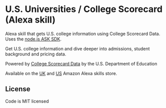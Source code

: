 # U.S. Universities / College Scorecard (Alexa skill)

Alexa skill that gets U.S. college information using College Scorecard Data. Uses the [node.js ASK SDK](https://github.com/alexa/alexa-skills-kit-sdk-for-nodejs).

Get U.S. college information and dive deeper into admissions, student background and pricing data.

Powered by [College Scorecard Data](https://collegescorecard.ed.gov/data/) by the U.S. Department of Education

Available on the [UK](https://www.amazon.co.uk/dp/B0753K3Q1J/?tag=domdomegg-21) and [US](https://www.amazon.com/dp/B0753K3Q1J/?tag=domdomegg-21) Amazon Alexa skills store.

## License

Code is MIT licensed
